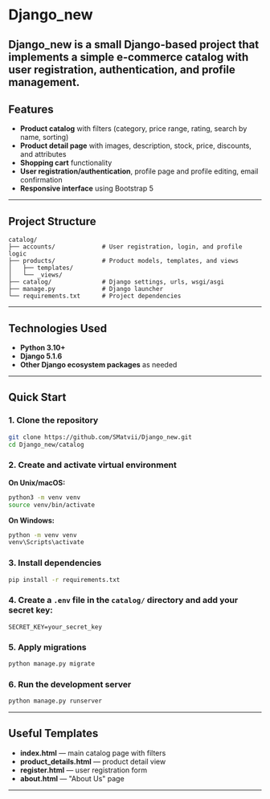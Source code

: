 # Django_new

**Django_new** is a small Django-based project that implements a simple e-commerce catalog with user registration, authentication, and profile management.
---

## Features

- **Product catalog** with filters (category, price range, rating, search by name, sorting)
- **Product detail page** with images, description, stock, price, discounts, and attributes
- **Shopping cart** functionality
- **User registration/authentication**, profile page and profile editing, email confirmation
- **Responsive interface** using Bootstrap 5
---

## Project Structure

```
catalog/
├── accounts/             # User registration, login, and profile logic
├── products/             # Product models, templates, and views
│   ├── templates/
│   └── _views/
├── catalog/              # Django settings, urls, wsgi/asgi
├── manage.py             # Django launcher
└── requirements.txt      # Project dependencies
```

---

## Technologies Used

- **Python 3.10+**
- **Django 5.1.6**
- **Other Django ecosystem packages** as needed

---

## Quick Start

### 1. Clone the repository

```bash
git clone https://github.com/SMatvii/Django_new.git
cd Django_new/catalog
```

### 2. Create and activate virtual environment

**On Unix/macOS:**
```bash
python3 -m venv venv
source venv/bin/activate
```
**On Windows:**
```bash
python -m venv venv
venv\Scripts\activate
```

### 3. Install dependencies

```bash
pip install -r requirements.txt
```

### 4. Create a `.env` file in the `catalog/` directory and add your secret key:

```
SECRET_KEY=your_secret_key
```

### 5. Apply migrations

```bash
python manage.py migrate
```

### 6. Run the development server

```bash
python manage.py runserver
```

---

## Useful Templates

- **index.html** — main catalog page with filters
- **product_details.html** — product detail view
- **register.html** — user registration form
- **about.html** — "About Us" page
---
